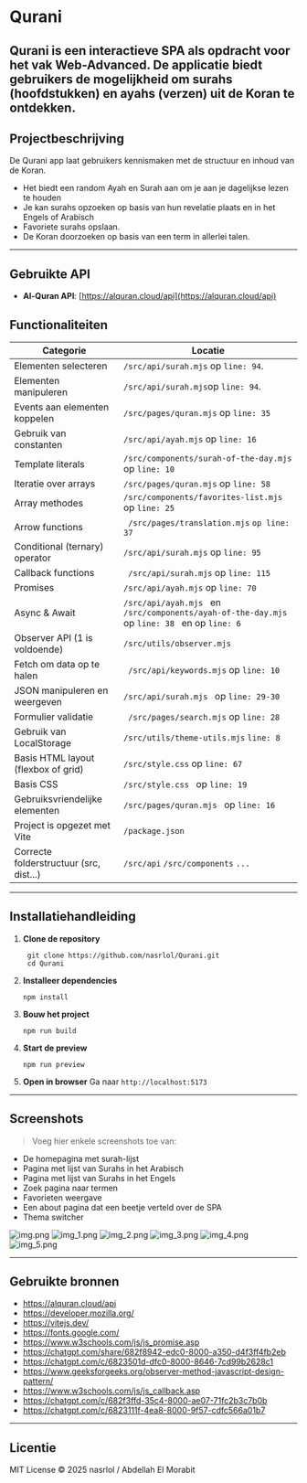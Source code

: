 <h1>Qurani</h1>

Qurani is een interactieve SPA als opdracht voor het vak Web-Advanced. De applicatie biedt gebruikers de mogelijkheid om
surahs (hoofdstukken) en ayahs (verzen) uit de Koran te
ontdekken.
---

## Projectbeschrijving

De Qurani app laat gebruikers kennismaken met de structuur en inhoud van de Koran.

- Het biedt een random Ayah en Surah aan om je aan je dagelijkse lezen te houden
- Je kan surahs opzoeken op basis van hun revelatie plaats en in het Engels of Arabisch
- Favoriete surahs opslaan.
- De Koran doorzoeken op basis van een term in allerlei talen.

---

## Gebruikte API

- **Al-Quran API**: [https://alquran.cloud/api](https://alquran.cloud/api)

## Functionaliteiten

| Categorie                               | Locatie                                                                                                      |
|-----------------------------------------|--------------------------------------------------------------------------------------------------------------|
| Elementen selecteren                    | ```/src/api/surah.mjs``` op  ```line: 94```.                                                                 
| Elementen manipuleren                   | ```/src/api/surah.mjs```op ```line: 94```.                                                                   |
| Events aan elementen koppelen           | ```/src/pages/quran.mjs``` op ```line: 35```                                                                 |
| Gebruik van constanten                  | ```/src/api/ayah.mjs``` op ```line: 16```                                                                    |
| Template literals                       | ```/src/components/surah-of-the-day.mjs``` op ```line: 10```                                                 |
| Iteratie over arrays                    | ```/src/pages/quran.mjs``` op ```line: 58```                                                                 |
| Array methodes                          | ``` /src/components/favorites-list.mjs ``` op ```line: 25```                                                 |
| Arrow functions                         | ``` /src/pages/translation.mjs``` ```op line: 37```                                                          |
| Conditional (ternary) operator          | ``` /src/api/surah.mjs ``` op ```line: 95```                                                                 |
| Callback functions                      | ``` /src/api/surah.mjs``` op ```line: 115```                                                                 |
| Promises                                | ``` /src/api/ayah.mjs ``` op ```line: 70```                                                                  |
| Async & Await                           | ```/src/api/ayah.mjs ``` en ```/src/components/ayah-of-the-day.mjs``` op ```line: 38 ``` en op ```line: 6``` |
| Observer API (1 is voldoende)           | ```/src/utils/observer.mjs```                                                                                |
| Fetch om data op te halen               | ``` /src/api/keywords.mjs``` op ```line: 10 ```                                                              |
| JSON manipuleren en weergeven           | ```/src/api/surah.mjs ``` op ```line: 29-30```                                                               |
| Formulier validatie                     | ``` /src/pages/search.mjs``` op ```line: 28 ```                                                              |
| Gebruik van LocalStorage                | ```/src/utils/theme-utils.mjs``` ```line: 8```                                                               |
| Basis HTML layout (flexbox of grid)     | ```/src/style.css``` op ```line: 67```                                                                       |
| Basis CSS                               | ```/src/style.css ``` op ```line: 19 ```                                                                     |
| Gebruiksvriendelijke elementen          | ```/src/pages/quran.mjs ``` op ```line: 16```                                                                |
| Project is opgezet met Vite             | ```/package.json ```                                                                                         |
| Correcte folderstructuur (src, dist...) | ```/src/api``` ```/src/components``` ```...```                                                               |

---

## Installatiehandleiding

1. **Clone de repository**

   ```
    git clone https://github.com/nasrlol/Qurani.git
    cd Qurani
   ```

2. **Installeer dependencies**

   ```
   npm install
   ```

3. **Bouw het project**

   ```
   npm run build 
   ```

4. **Start de preview**

   ```
   npm run preview 
   ```
  
5. **Open in browser**
   Ga naar `http://localhost:5173`

---

## Screenshots

> Voeg hier enkele screenshots toe van:

* De homepagina met surah-lijst
* Pagina met lijst van Surahs in het Arabisch
* Pagina met lijst van Surahs in het Engels
* Zoek pagina naar termen
* Favorieten weergave
* Een about pagina dat een beetje verteld over de SPA
* Thema switcher

![img.png](docs/screenshots/img.png)
![img_1.png](docs/screenshots/img_1.png)
![img_2.png](docs/screenshots/img_2.png)
![img_3.png](docs/screenshots/img_3.png)
![img_4.png](docs/screenshots/img_4.png)
![img_5.png](docs/screenshots/img_5.png)

---

## Gebruikte bronnen

* https://alquran.cloud/api
* https://developer.mozilla.org/
* https://vitejs.dev/
* https://fonts.google.com/
* https://www.w3schools.com/js/js_promise.asp
* https://chatgpt.com/share/682f8942-edc0-8000-a350-d4f3ff4fb2eb
* https://chatgpt.com/c/6823501d-dfc0-8000-8646-7cd99b2628c1
* https://www.geeksforgeeks.org/observer-method-javascript-design-pattern/
* https://www.w3schools.com/js/js_callback.asp
* https://chatgpt.com/c/682f3ffd-35c4-8000-ae07-71fc2b3c7b0b
* https://chatgpt.com/c/6823111f-4ea8-8000-9f57-cdfc566a01b7

---

## Licentie

MIT License © 2025 nasrlol / Abdellah El Morabit
